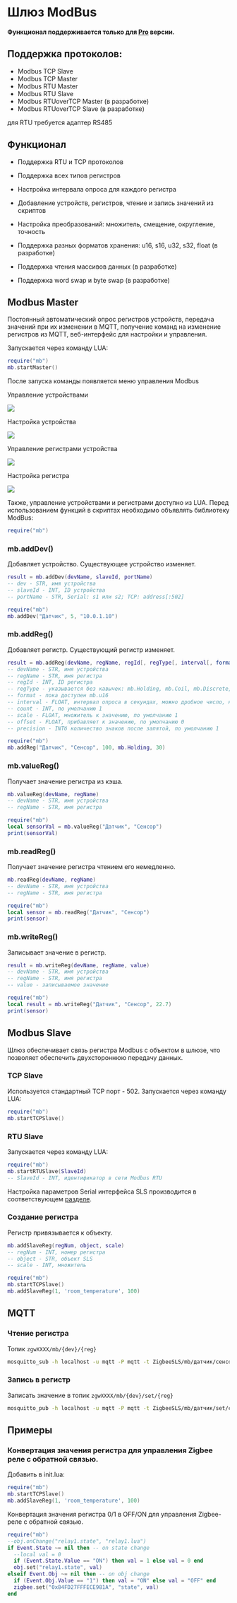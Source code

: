 # Шлюз ModBus

**Функционал поддерживается только для [Pro](/sls_pro.md) версии.**

## Поддержка протоколов:

- Modbus TCP Slave
- Modbus TCP Master
- Modbus RTU Master
- Modbus RTU Slave
- Modbus RTUoverTCP Master (в разработке)
- Modbus RTUoverTCP Slave (в разработке)

для RTU требуется адаптер RS485

## Функционал

- Поддержка RTU и TCP протоколов
- Поддержка всех типов регистров
- Настройка интервала опроса для каждого регистра
- Добавление устройств, регистров, чтение и запись значений из скриптов
- Настройка преобразований: множитель, смещение, округление, точность


- Поддержка разных форматов хранения: u16, s16, u32, s32, float  (в разработке)
- Поддержка чтения массивов данных (в разработке)
- Поддержка word swap и byte swap (в разработке)

## Modbus Master

Постоянный автоматический опрос регистров устройств, передача значений при их изменении в MQTT, получение команд на изменение регистров из MQTT, веб-интерфейс для настройки и управления.

Запускается через команду LUA:

```lua
require("mb")
mb.startMaster()
```

После запуска команды появляется меню управления Modbus

Управление устройствами

![](/img/modbusSet.jpg)

Настройка устройства

![](/img/modbusSetDev.jpg)

Управление регистрами устройства

![](/img/modbusSetDevReg.jpg)

Настройка регистра

![](/img/modbusSetDevRegSet.jpg)

Также, управление устройствами и регистрами доступно из LUA. Перед использованием функций в скриптах необходимо объявлять библиотеку ModBus:

```lua
require("mb")
```

### mb.addDev()

Добавляет устройство. Существующее устройство изменяет. <!-- возвращает -->

```lua
result = mb.addDev(devName, slaveId, portName)
-- dev - STR, имя устройства
-- slaveId - INT, ID устройства 
-- portName - STR, Serial: s1 или s2; TCP: address[:502]
```

```lua
require("mb")
mb.addDev("Датчик", 5, "10.0.1.10")
```

### mb.addReg()

Добавляет регистр. Существующий регистр изменяет. <!-- возвращает -->

```lua
result = mb.addReg(devName, regName, regId[, regType[, interval[, format = 0[, count = 1[, scale[, offset[, precision]]]]]]])
-- devName - STR, имя устройства
-- regName - STR, имя регистра
-- regId - INT, ID регистра
-- regType - указывается без кавычек: mb.Holding, mb.Coil, mb.Discrete, mb.Input
-- format - пока доступен mb.u16
-- interval - FLOAT, интервал опроса в секундах, можно дробное число, например 0.5, по умолчанию 60
-- count - INT, по умолчанию 1
-- scale - FLOAT, множитель к значению, по умолчанию 1
-- offset - FLOAT, прибавляет к значению, по умолчанию 0
-- precision - INTб количество знаков после запятой, по умолчанию 1
```

```lua
require("mb")
mb.addReg("Датчик", "Сенсор", 100, mb.Holding, 30)
```

### mb.valueReg()

Получает значение регистра из кэша.

```lua
mb.valueReg(devName, regName)
-- devName - STR, имя устройства
-- regName - STR, имя регистра
```

```lua
require("mb")
local sensorVal = mb.valueReg("Датчик", "Сенсор")
print(sensorVal)
```

### mb.readReg()

Получает значение регистра чтением его немедленно.

```lua
mb.readReg(devName, regName)
-- devName - STR, имя устройства
-- regName - STR, имя регистра
```

```lua
require("mb")
local sensor = mb.readReg("Датчик", "Сенсор")
print(sensor)
```

###  mb.writeReg()

Записывает значение в регистр.

```lua
result = mb.writeReg(devName, regName, value)
-- devName - STR, имя устройства
-- regName - STR, имя регистра
-- value - записываемое значение
```

```lua
require("mb")
local result = mb.writeReg("Датчик", "Сенсор", 22.7)
print(sensor)
```

## Modbus Slave

Шлюз обеспечивает связь регистра Modbus с объектом в шлюзе, что позволяет обеспечить двухстороннюю передачу данных.

### TCP Slave

Используется стандартный TCP порт - 502. Запускается через команду LUA:

```lua
require("mb")
mb.startTCPSlave()
```

### RTU Slave

Запускается через команду LUA:

```lua
require("mb")
mb.startRTUSlave(SlaveId)
-- SlaveId - INT, идентификатор в сети Modbus RTU
```

Настройка параметров Serial интерфейса SLS производится в соответствующем [разделе](/bridge.md).

### Создание регистра

Регистр привязывается к объекту.

```lua
mb.addSlaveReg(regNum, object, scale)
-- regNum - INT, номер регистра
-- object - STR, объект SLS
-- scale - INT, множитель 
```

```lua
require("mb")
mb.startTCPSlave()
mb.addSlaveReg(1, 'room_temperature', 100)
```

## MQTT

### Чтение регистра

Топик `zgwXXXX/mb/{dev}/{reg}`

```bash
mosquitto_sub -h localhost -u mqtt -P mqtt -t ZigbeeSLS/mb/датчик/сенсор
```

### Запись в регистр

Записать значение в топик `zgwXXXX/mb/{dev}/set/{reg}` 

```bash
mosquitto_pub -h localhost -u mqtt -P mqtt -t ZigbeeSLS/mb/датчик/set/сенсор -m 123
```

## Примеры

### Конвертация значения регистра для управления Zigbee реле с обратной связью.

Добавить в init.lua:

```lua
require("mb")
mb.startTCPSlave()
mb.addSlaveReg(1, 'room_temperature', 100)
```

Конвертация значения регистра 0/1 в OFF/ON для управления Zigbee-реле с обратной связью.

```lua
require("mb")
--obj.onChange("relay1.state", "relay1.lua")
if Event.State ~= nil then -- on state change
  --local val = 0
  if (Event.State.Value == "ON") then val = 1 else val = 0 end
  obj.set("relay1.state", val)
elseif Event.Obj ~= nil then -- on obj change
  if (Event.Obj.Value == "1") then val = "ON" else val = "OFF" end
  zigbee.set("0x84FD27FFFECE981A", "state", val)
end
```
